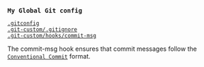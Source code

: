<samp><b>My Global Git config</b></samp>

[`.gitconfig`](./.gitconfig)<br>
[`.git-custom/.gitignore`](./.git-custom/.gitignore)<br>
[`.git-custom/hooks/commit-msg`](./.git-custom/hooks/commit-msg)

The commit-msg hook ensures that commit messages follow the [`Conventional Commit`]([./.git-custom/hooks/commit-msg](https://www.conventionalcommits.org/en/v1.0.0/#summary)) format.
